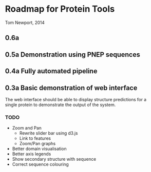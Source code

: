# Roadmap for Protein Tools

Tom Newport, 2014

## 0.6a 

## 0.5a Demonstration using PNEP sequences

## 0.4a Fully automated pipeline

## 0.3a Basic demonstration of web interface

The web interface should be able to display structure predictions for a single protein to demonstrate the output of the system.

### TODO

- Zoom and Pan
    - Rewrite slider bar using d3.js
    - Link to features
    - Zoom/Pan graphs
- Better domain visualisation
- Better axis legends
- Show secondary structure with sequence
- Correct sequence colouring


